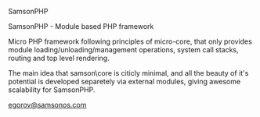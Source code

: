 SamsonPHP

SamsonPHP - Module based PHP framework

Micro PHP framework following principles of micro-core, that only provides module 
loading/unloading/management operations, system call stacks, routing and top level rendering.

The main idea that samson\core is citicly minimal, and all the beauty of it's potential is developed
separetely via external modules, giving awesome scalability for SamsonPHP.


egorov@samsonos.com